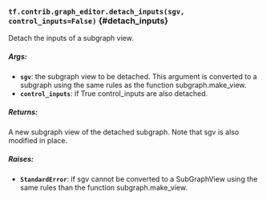 ### `tf.contrib.graph_editor.detach_inputs(sgv, control_inputs=False)` {#detach_inputs}

Detach the inputs of a subgraph view.

##### Args:


*  <b>`sgv`</b>: the subgraph view to be detached. This argument is converted to a
    subgraph using the same rules as the function subgraph.make_view.
*  <b>`control_inputs`</b>: if True control_inputs are also detached.

##### Returns:

  A new subgraph view of the detached subgraph.
    Note that sgv is also modified in place.

##### Raises:


*  <b>`StandardError`</b>: if sgv cannot be converted to a SubGraphView using
    the same rules than the function subgraph.make_view.

